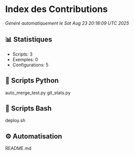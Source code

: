 # Index des Contributions

_Généré automatiquement le Sat Aug 23 20:18:09 UTC 2025_

## 📊 Statistiques

- Scripts: 3
- Exemples: 0
- Configurations: 5

## 🐍 Scripts Python

auto_merge_test.py
git_stats.py

## 🔧 Scripts Bash

deploy.sh

## ⚙️ Automatisation

README.md
